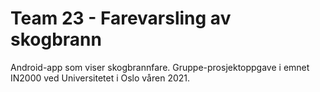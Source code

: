 # Team 23 - Farevarsling av skogbrann

Android-app som viser skogbrannfare. Gruppe-prosjektoppgave i emnet IN2000 ved Universitetet i Oslo våren 2021.
